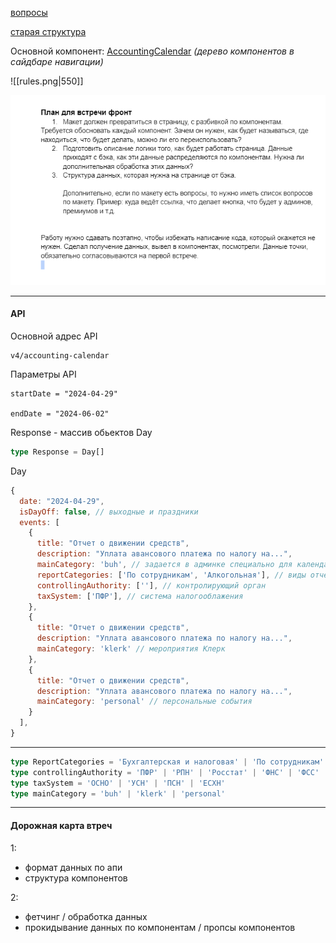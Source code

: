 
[вопросы](questions.md)

[старая структура](old_structure.md)

Основной компонент: [AccountingCalendar](AccountingCalendar/AccountingCalendar.md) *(дерево компонентов в сайдбаре навигации)*

![[rules.png|550]]

<img src="assets/rules.png" width="550">

---
#### API

Основной адрес API
```
v4/accounting-calendar
```

Параметры API
```
startDate = "2024-04-29"

endDate = "2024-06-02"
```

Response - массив обьектов Day
```ts
type Response = Day[]
```

Day
```js
{
  date: "2024-04-29",
  isDayOff: false, // выходные и праздники
  events: [
    {
      title: "Отчет о движении средств",
      description: "Уплата авансового платежа по налогу на...",
      mainCategory: 'buh', // задается в админке специально для календаря
      reportCategories: ['По сотрудникам', 'Алкогольная'], // виды отчетности
      controllingAuthority: [''], // контролирующий орган
      taxSystem: ['ПФР'], // система налогооблажения
    },
    {
      title: "Отчет о движении средств",
      description: "Уплата авансового платежа по налогу на...",
      mainCategory: 'klerk' // мероприятия Клерк
    },
    {
      title: "Отчет о движении средств",
      description: "Уплата авансового платежа по налогу на...",
      mainCategory: 'personal' // персональные события
    }
  ],
}
```

---

```ts
type ReportCategories = 'Бухгалтерская и налоговая' | 'По сотрудникам' | 'Статистическая' | 'Экологическая' | 'Алкогольная'
type controllingAuthority = 'ПФР' | 'РПН' | 'Росстат' | 'ФНС' | 'ФСС' | 'ФСРАР' | 'СФР'
type taxSystem = 'ОСНО' | 'УСН' | 'ПСН' | 'ЕСХН'
type mainCategory = 'buh' | 'klerk' | 'personal'
```

---
#### Дорожная карта втреч

1:
- формат данных по апи
- структура компонентов

2:
- фетчинг / обработка данных
- прокидывание данных по компонентам / пропсы компонентов